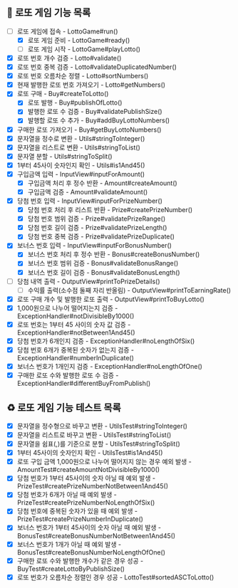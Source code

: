## 🎰 로또 게임 기능 목록

- [ ] 로또 게임에 접속 - LottoGame#run()
    - [x] 로또 게임 준비 - LottoGame#ready()
    - [ ] 로또 게임 시작 - LottoGame#playLotto()
- [x] 로또 번호 개수 검증 - Lotto#validate()
- [x] 로또 번호 중복 검증 - Lotto#validateDuplicatedNumber()
- [x] 로또 번호 오름차순 정렬 - Lotto#sortNumbers()
- [x] 현재 발행한 로또 번호 가져오기 - Lotto#getNumbers()
- [x] 로또 구매 - Buy#createToLotto()
    - [x] 로또 발행 - Buy#publishOfLotto()
    - [x] 발행한 로또 수 검증 - Buy#validatePublishSize()
    - [x] 발행할 로또 수 추가 - Buy#addBuyLottoNumbers()
- [x] 구매한 로또 가져오기 - Buy#getBuyLottoNumbers()
- [x] 문자열을 정수로 변환 - Utils#stringToInteger()
- [x] 문자열을 리스트로 변환 - Utils#stringToList()
- [x] 문자열 분할 - Utils#stringToSplit()
- [x] 1부터 45사이 숫자인지 확인 - Utils#is1And45()
- [x] 구입금액 입력 - InputView#inputForAmount()
    - [x] 구입금액 처리 후 정수 반환 - Amount#createAmount()
    - [x] 구입금액 검증 - Amount#validateAmount()
- [x] 당첨 번호 입력 - InputView#inputForPrizeNumber()
    - [x] 당첨 번호 처리 후 리스트 반환 - Prize#createPrizeNumber()
    - [x] 당첨 번호 범위 검증 - Prize#validatePrizeRange()
    - [x] 당첨 번호 길이 검증 - Prize#validatePrizeLength()
    - [x] 당첨 번호 중복 검증 - Prize#validatePrizeDuplicate()
- [x] 보너스 번호 입력 - InputView#inputForBonusNumber()
    - [x] 보너스 번호 처리 후 정수 반환 - Bonus#createBonusNumber()
    - [x] 보너스 번호 범위 검증 - Bonus#validateBonusRange()
    - [x] 보너스 번호 길이 검증 - Bonus#validateBonusLength()
- [ ] 당첨 내역 출력 - OutputView#printToPrizeDetails()
    - [ ] 수익률 출력(소수점 둘째 자리 반올림) - OutputView#printToEarningRate()
- [x] 로또 구매 개수 및 발행한 로또 출력 - OutputView#printToBuyLotto()
- [x] 1,000원으로 나누어 떨어지는지 검증 - ExceptionHandler#notDivisibleBy1000()
- [x] 로또 번호는 1부터 45 사이의 숫자 값 검증 - ExceptionHandler#notBetween1And45()
- [x] 당첨 번호가 6개인지 검증 - ExceptionHandler#noLengthOfSix()
- [x] 당첨 번호 6개가 중복된 숫자가 없는지 검증 - ExceptionHandler#numberInDuplicate()
- [x] 보너스 번호가 1개인지 검증 - ExceptionHandler#noLengthOfOne()
- [x] 구매한 로또 수와 발행한 로또 수 검증 - ExceptionHandler#differentBuyFromPublish()

## ♻️ 로또 게임 기능 테스트 목록

- [x] 문자열을 정수형으로 바꾸고 변환 - UtilsTest#stringToInteger()
- [x] 문자열을 리스트로 바꾸고 변환 - UtilsTest#stringToList()
- [x] 문자열을 쉼표(,)를 기준으로 분할 - UtilsTest#stringToSplit()
- [x] 1부터 45사이의 숫자인지 확인 - UtilsTest#is1And45()
- [x] 로또 구입 금액 1,000원으로 나누어 떨어지지 않는 경우 예외 발생 - AmountTest#createAmountNotDivisibleBy1000()
- [x] 당첨 번호가 1부터 45사이의 숫자 아닐 때 예외 발생 - PrizeTest#createPrizeNumberNotBetween1And45()
- [x] 당첨 번호가 6개가 아닐 때 예외 발생 - PrizeTest#createPrizeNumberNoLengthOfSix()
- [x] 당첨 번호에 중복된 숫자가 있을 때 예외 발생 - PrizeTest#createPrizeNumberInDuplicate()
- [x] 보너스 번호가 1부터 45사이의 숫자 아닐 때 예외 발생 - BonusTest#createBonusNumberNotBetween1And45()
- [x] 보너스 번호가 1개가 아닐 때 예외 발생 - BonusTest#createBonusNumberNoLengthOfOne()
- [x] 구매한 로또 수와 발행한 개수가 같은 경우 성공 - BuyTest#createLottoByPublishSize()
- [x] 로또 번호가 오름차순 정렬인 경우 성공 - LottoTest#sortedASCToLotto()